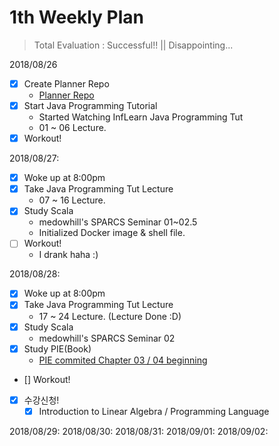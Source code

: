 # 1th Weekly Plan

> Total Evaluation : Successful!! || Disappointing...

2018/08/26

- [x] Create Planner Repo
  - [Planner Repo](https://github.com/lopun/planner)
- [x] Start Java Programming Tutorial
  - Started Watching InfLearn Java Programming Tut
  - 01 ~ 06 Lecture.
- [x] Workout!

2018/08/27:

- [x] Woke up at 8:00pm
- [x] Take Java Programming Tut Lecture
  - 07 ~ 16 Lecture.
- [x] Study Scala
  - medowhill's SPARCS Seminar 01~02.5
  - Initialized Docker image & shell file.
- [ ] Workout!
  - I drank haha :)

2018/08/28:

- [x] Woke up at 8:00pm
- [x] Take Java Programming Tut Lecture
  - 17 ~ 24 Lecture. (Lecture Done :D)
- [x] Study Scala
  - medowhill's SPARCS Seminar 02
- [x] Study PIE(Book)
  - [PIE commited Chapter 03 / 04 beginning](https://github.com/lopun/Algorithm_Practice)
- [] Workout!
- [x] 수강신청!
  - [x] Introduction to Linear Algebra / Programming Language

2018/08/29:
2018/08/30:
2018/08/31:
2018/09/01:
2018/09/02:
